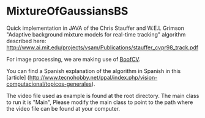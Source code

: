 # MixtureOfGaussiansBS

Quick implementation in JAVA of the Chris Stauffer and W.E.L Grimson "Adaptive background mixture models for real-time tracking" algorithm described here: http://www.ai.mit.edu/projects/vsam/Publications/stauffer_cvpr98_track.pdf

For image processing, we are making use of [BoofCV](https://boofcv.org/index.php?title=Main_Page).

You can find a Spanish explanation of the algorithm in Spanish in this [article] (http://www.tecnohobby.net/ppal/index.php/vision-computacional/topicos-generales). 

The video file used as example is found at the root directory. The main class to run it is "Main", Please modify the main class to point to the path where the video file can be found at your computer.
